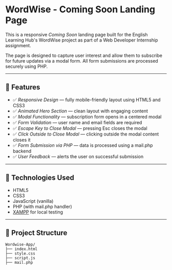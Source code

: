# WordWise - Coming Soon Landing Page

This is a responsive *Coming Soon* landing page built for the English Learning Hub's WordWise project as part of a Web Developer Internship assignment.

The page is designed to capture user interest and allow them to subscribe for future updates via a modal form. All form submissions are processed securely using PHP.

---

## 🔧 Features

- ✅ *Responsive Design* — fully mobile-friendly layout using HTML5 and CSS3
- ✅ *Animated Hero Section* — clean layout with engaging content
- ✅ *Modal Functionality* — subscription form opens in a centered modal
- ✅ *Form Validation* — user name and email fields are required
- ✅ *Escape Key to Close Modal* — pressing Esc closes the modal
- ✅ *Click Outside to Close Modal* — clicking outside the modal content closes it
- ✅ *Form Submission via PHP* — data is processed using a mail.php backend
- ✅ *User Feedback* — alerts the user on successful submission

---

## 🧪 Technologies Used

- HTML5
- CSS3
- JavaScript (vanilla)
- PHP (with mail.php handler)
- [XAMPP](https://www.apachefriends.org/index.html) for local testing

---

## 📂 Project Structure

```plaintext
Wordwise-App/
├── index.html
├── style.css
├── script.js
├── mail.php
